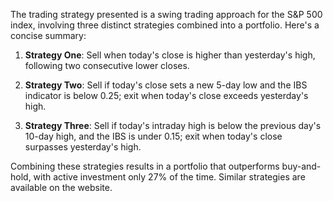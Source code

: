 The trading strategy presented is a swing trading approach for the S&P 500 index, involving three distinct strategies combined into a portfolio. Here's a concise summary:

1. **Strategy One**: Sell when today's close is higher than yesterday's high, following two consecutive lower closes.

2. **Strategy Two**: Sell if today's close sets a new 5-day low and the IBS indicator is below 0.25; exit when today's close exceeds yesterday's high.

3. **Strategy Three**: Sell if today's intraday high is below the previous day's 10-day high, and the IBS is under 0.15; exit when today's close surpasses yesterday's high.

Combining these strategies results in a portfolio that outperforms buy-and-hold, with active investment only 27% of the time. Similar strategies are available on the website.
